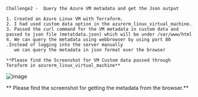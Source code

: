 

    Challenge2 -  Query the Azure VM metadata and get the Json output
    
    1. Created an Azure Linux VM with Terraform.
    2. I had used custom data option in the azurerm_linux_virtual_machine.
    3. Passed the curl command for the VM metadata in custom data and  passed to json file (metatdata.json) which will be under /var/www/html
    4. We can query the metadata using webbrowser by using port 80 .Instead of logging into the server manually 
       we can query the metadata in json format over the browser
    
    **Please find the Screenshot for VM Custom data passed through Teraform in azurerm_linux_virtual_machine**
    
   
![image](https://user-images.githubusercontent.com/106945519/177028463-2e16fc19-2cb5-43ef-b28d-831a6d4186a4.png)


**    Please find the screenshot for getting the metadata from the browser.**


    
    
